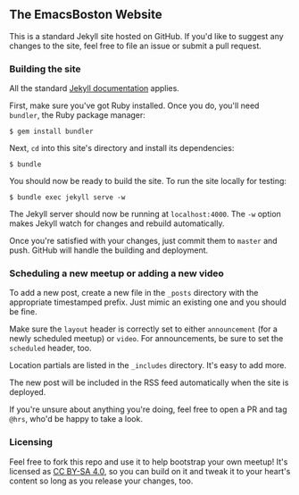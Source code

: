 ## The EmacsBoston Website

This is a standard Jekyll site hosted on GitHub. If you'd like to suggest any
changes to the site, feel free to file an issue or submit a pull request.

### Building the site

All the standard [Jekyll documentation][] applies.

First, make sure you've got Ruby installed. Once you do, you'll need `bundler`,
the Ruby package manager:

    $ gem install bundler

Next, `cd` into this site's directory and install its dependencies:

    $ bundle

You should now be ready to build the site. To run the site locally for testing:

    $ bundle exec jekyll serve -w

The Jekyll server should now be running at `localhost:4000`. The `-w` option
makes Jekyll watch for changes and rebuild automatically.

Once you're satisfied with your changes, just commit them to `master` and push.
GitHub will handle the building and deployment.

### Scheduling a new meetup or adding a new video

To add a new post, create a new file in the `_posts` directory with the
appropriate timestamped prefix. Just mimic an existing one and you should be
fine.

Make sure the `layout` header is correctly set to either `announcement` (for a
newly scheduled meetup) or `video`. For announcements, be sure to set the
`scheduled` header, too.

Location partials are listed in the `_includes` directory. It's easy to add
more.

The new post will be included in the RSS feed automatically when the site is
deployed.

If you're unsure about anything you're doing, feel free to open a PR and tag
`@hrs`, who'd be happy to take a look.

### Licensing

Feel free to fork this repo and use it to help bootstrap your own meetup! It's
licensed as [CC BY-SA 4.0][], so you can build on it and tweak it to your
heart's content so long as you release your changes, too.

[Jekyll documentation]: https://jekyllrb.com/docs/home/
[CC BY-SA 4.0]: http://creativecommons.org/licenses/by-sa/4.0/
